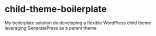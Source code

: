 # child-theme-boilerplate
My boilerplate solution do developing a flexible WordPress child theme leveraging GeneratePress as a parent theme
